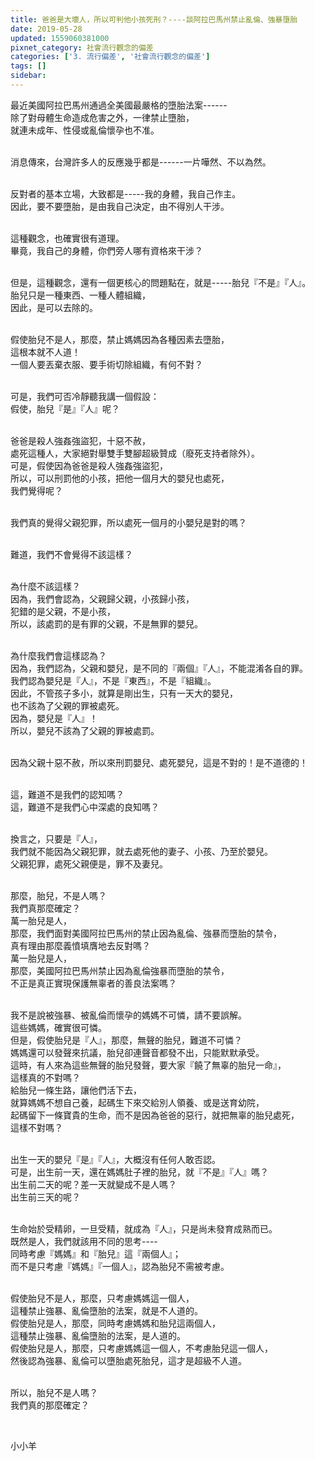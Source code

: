```yaml
---
title: 爸爸是大壞人，所以可判他小孩死刑？----談阿拉巴馬州禁止亂倫、強暴墮胎
date: 2019-05-28
updated: 1559060381000
pixnet_category: 社會流行觀念的偏差
categories: ['3. 流行偏差', '社會流行觀念的偏差']
tags: []
sidebar: 
---
```


<p>最近美國阿拉巴馬州通過全美國最嚴格的墮胎法案------<br/>
除了對母體生命造成危害之外，一律禁止墮胎，<br/>
就連未成年、性侵或亂倫懷孕也不准。</p>
<p><br/>
消息傳來，台灣許多人的反應幾乎都是------一片嘩然、不以為然。</p>
<p><br/>
反對者的基本立場，大致都是-----我的身體，我自己作主。<br/>
因此，要不要墮胎，是由我自己決定，由不得別人干涉。</p>
<p><br/>
這種觀念，也確實很有道理。<br/>
畢竟，我自己的身體，你們旁人哪有資格來干涉？</p>
<p><br/>
但是，這種觀念，還有一個更核心的問題點在，就是-----胎兒『不是』『人』。<br/>
胎兒只是一種東西、一種人體組織，<br/>
因此，是可以去除的。</p>
<p><br/>
假使胎兒不是人，那麼，禁止媽媽因為各種因素去墮胎，<br/>
這根本就不人道！<br/>
一個人要丟棄衣服、要手術切除組織，有何不對？</p>
<p><br/>
可是，我們可否冷靜聽我講一個假設：<br/>
假使，胎兒『是』『人』呢？</p>
<p><br/>
爸爸是殺人強姦強盜犯，十惡不赦，<br/>
處死這種人，大家絕對舉雙手雙腳超級贊成（廢死支持者除外）。<br/>
可是，假使因為爸爸是殺人強姦強盜犯，<br/>
所以，可以刑罰他的小孩，把他一個月大的嬰兒也處死，<br/>
我們覺得呢？</p>
<p><br/>
我們真的覺得父親犯罪，所以處死一個月的小嬰兒是對的嗎？</p>
<p><br/>
難道，我們不會覺得不該這樣？</p>
<p><br/>
為什麼不該這樣？<br/>
因為，我們會認為，父親歸父親，小孩歸小孩，<br/>
犯錯的是父親，不是小孩，<br/>
所以，該處罰的是有罪的父親，不是無罪的嬰兒。</p>
<p><br/>
為什麼我們會這樣認為？<br/>
因為，我們認為，父親和嬰兒，是不同的『兩個』『人』，不能混淆各自的罪。<br/>
我們認為嬰兒是『人』，不是『東西』，不是『組織』。<br/>
因此，不管孩子多小，就算是剛出生，只有一天大的嬰兒，<br/>
也不該為了父親的罪被處死。<br/>
因為，嬰兒是『人』！<br/>
所以，嬰兒不該為了父親的罪被處罰。</p>
<p><br/>
因為父親十惡不赦，所以來刑罰嬰兒、處死嬰兒，這是不對的！是不道德的！</p>
<p><br/>
這，難道不是我們的認知嗎？<br/>
這，難道不是我們心中深處的良知嗎？</p>
<p><br/>
換言之，只要是『人』，<br/>
我們就不能因為父親犯罪，就去處死他的妻子、小孩、乃至於嬰兒。<br/>
父親犯罪，處死父親便是，罪不及妻兒。</p>
<p><br/>
那麼，胎兒，不是人嗎？<br/>
我們真那麼確定？<br/>
萬一胎兒是人，<br/>
那麼，我們面對美國阿拉巴馬州的禁止因為亂倫、強暴而墮胎的禁令，<br/>
真有理由那麼義憤填膺地去反對嗎？<br/>
萬一胎兒是人，<br/>
那麼，美國阿拉巴馬州禁止因為亂倫強暴而墮胎的禁令，<br/>
不正是真正實現保護無辜者的善良法案嗎？</p>
<p><br/>
我不是說被強暴、被亂倫而懷孕的媽媽不可憐，請不要誤解。<br/>
這些媽媽，確實很可憐。<br/>
但是，假使胎兒是『人』，那麼，無聲的胎兒，難道不可憐？<br/>
媽媽還可以發聲來抗議，胎兒卻連聲音都發不出，只能默默承受。<br/>
這時，有人來為這些無聲的胎兒發聲，要大家『饒了無辜的胎兒一命』，<br/>
這樣真的不對嗎？<br/>
給胎兒一條生路，讓他們活下去，<br/>
就算媽媽不想自己養，起碼生下來交給別人領養、或是送育幼院，<br/>
起碼留下一條寶貴的生命，而不是因為爸爸的惡行，就把無辜的胎兒處死，<br/>
這樣不對嗎？</p>
<p><br/>
出生一天的嬰兒『是』『人』，大概沒有任何人敢否認。<br/>
可是，出生前一天，還在媽媽肚子裡的胎兒，就『不是』『人』嗎？<br/>
出生前二天的呢？差一天就變成不是人嗎？<br/>
出生前三天的呢？</p>
<p><br/>
生命始於受精卵，一旦受精，就成為『人』，只是尚未發育成熟而已。<br/>
既然是人，我們就該用不同的思考----<br/>
同時考慮『媽媽』和『胎兒』這『兩個人』；<br/>
而不是只考慮『媽媽』『一個人』，認為胎兒不需被考慮。</p>
<p><br/>
假使胎兒不是人，那麼，只考慮媽媽這一個人，<br/>
這種禁止強暴、亂倫墮胎的法案，就是不人道的。<br/>
假使胎兒是人，那麼，同時考慮媽媽和胎兒這兩個人，<br/>
這種禁止強暴、亂倫墮胎的法案，是人道的。<br/>
假使胎兒是人，那麼，只考慮媽媽這一個人，不考慮胎兒這一個人，<br/>
然後認為強暴、亂倫可以墮胎處死胎兒，這才是超級不人道。</p>
<p><br/>
所以，胎兒不是人嗎？<br/>
我們真的那麼確定？</p>
<p> </p>
<p>小小羊</p>
